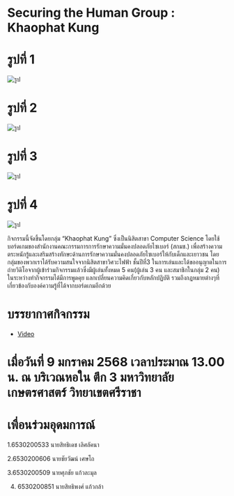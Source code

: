 # Securing the Human Group : Khaophat Kung

# รูปที่ 1
  ![รูป](picture/1.jpg)

# รูปที่ 2
  ![รูป](picture/2.jpg)

# รูปที่ 3
  ![รูป](picture/3.jpg)

# รูปที่ 4
  ![รูป](picture/4.jpg)

กิจกรรมนี้จัดขึ้นโดยกลุ่ม “Khaophat Kung” ซึ่งเป็นนิสิตสาขา Computer Science โดยใช้บอร์ดเกมของสำนักงานคณะกรรมการการรักษาความมั่นคงปลอดภัยไซเบอร์ (สกมช.) เพื่อสร้างความตระหนักรู้และเสริมสร้างทักษะด้านการรักษาความมั่นคงปลอดภัยไซเบอร์ให้กับเด็กและเยาวชน
โดยกลุ่มของพวกเราได้รับความสนใจจากนิสิตสาขาวิศวะไฟฟ้า ชั้นปีที่3 ในการเล่นและได้ขออนุญาตในการถ่ายวิดิโอจากผู้เข้าร่วมกิจกรรมแล้วซึ่งมีผู้เล่นทั้งหมด 5 คน(ผู้เล่น 3 คน และสมาชิกในกลุ่ม 2 คน) ในระหว่างทำกิจกรรมได้มีการพูดคุย แลกเปลี่ยนความคิดเกี่ยวกับหลักปฏิบัติ รวมถึงกฎหมายต่างๆที่เกี่ยวข้องกับองค์ความรู้ที่ได้จากบอร์ดเกมอีกด้วย

# บรรยากาศกิจกรรม
  - [Video](https://www.youtube.com/watch?v=AhBi6ux9CI0&t=14s)

# เมื่อวันที่ 9 มกราคม 2568 เวลาประมาณ 13.00 น. ณ บริเวณหอใน ตึก 3 มหาวิทยาลัยเกษตรศาสตร์ วิทยาเขตศรีราชา

# เพื่อนร่วมอุดมการณ์  
1.6530200533 นายสิทธิเดช เลิศลัคนา
  
2.6530200606 นายชัยวัฒน์ เศษโถ
  
3.6530200509 นายศุภชัย แก้วละมุล

4. 6530200851 นายสิทธิพงศ์ แก้วกล้า

